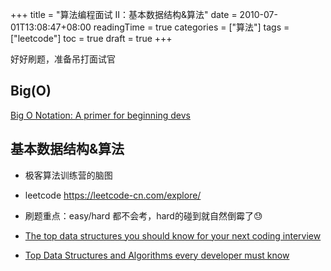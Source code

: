 +++
title = "算法编程面试 II：基本数据结构&算法"
date = 2010-07-01T13:08:47+08:00
readingTime = true
categories = ["算法"]
tags = ["leetcode"]
toc = true
draft = true
+++

好好刷题，准备吊打面试官

<!--more-->

## Big(O)

[Big O Notation: A primer for beginning devs](https://www.educative.io/blog/a-big-o-primer-for-beginning-devs)

## 基本数据结构&算法 

-   极客算法训练营的脑图

- leetcode https://leetcode-cn.com/explore/

-   刷题重点：easy/hard 都不会考，hard的碰到就自然倒霉了😓

-   [The top data structures you should know for your next coding interview](https://www.freecodecamp.org/news/the-top-data-structures-you-should-know-for-your-next-coding-interview-36af0831f5e3/)

-   [Top Data Structures and Algorithms every developer must know](https://www.educative.io/blog/data-structures-algorithms)

